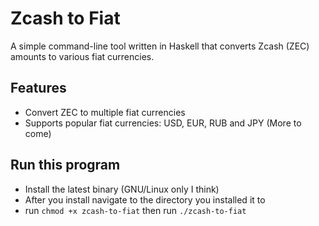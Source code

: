 # Zcash to Fiat

A simple command-line tool written in Haskell that converts Zcash (ZEC) amounts to various fiat currencies.

## Features

- Convert ZEC to multiple fiat currencies
- Supports popular fiat currencies: USD, EUR, RUB and JPY (More to come) 

## Run this program
* Install the latest binary (GNU/Linux only I think)
* After you install navigate to the directory you installed it to
* run `chmod +x zcash-to-fiat` then run `./zcash-to-fiat`
